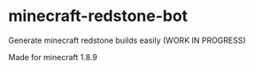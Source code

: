 # minecraft-redstone-bot
Generate minecraft redstone builds easily (WORK IN PROGRESS)

Made for minecraft 1.8.9
